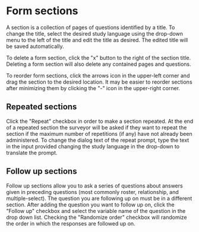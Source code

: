 # Form sections
A section is a collection of pages of questions identified by a title. To change the title, select the desired study
language using the drop-down menu to the left of the title and edit the title as desired. The edited title will be saved
automatically.

To delete a form section, click the "x" button to the right of the section title. Deleting a form section will also
delete any contained pages and questions.

To reorder form sections, click the arrows icon in the upper-left corner and drag the section to the desired 
location. It may be easier to reorder sections after minimizing them by clicking the "-" icon in the upper-right
corner.

## Repeated sections
Click the "Repeat" checkbox in order to make a section repeated. At the end of a repeated section the surveyor will be 
asked if they want to repeat the section if the maximum number of repetitions (if any) have not already been 
administered. To change the dialog text of the repeat prompt, type the text in the input provided changing the study 
language in the drop-down to translate the prompt.

## Follow up sections
Follow up sections allow you to ask a series of questions about answers given in preceding questions (most commonly 
roster, relationship, and multiple-select). The question you are following up on must be in a different section. After 
adding the question you want to follow up on, click the "Follow up" checkbox and select the variable name of the 
question in the drop down list. Checking the "Randomize order" checkbox will randomize the order in which the responses 
are followed up on.
